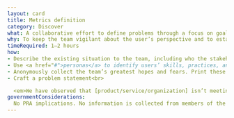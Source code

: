 ```yaml
---
layout: card
title: Metrics definition
category: Discover
what: A collaborative effort to define problems through a focus on goals and the criteria by which a team will measure a solution’s impact on those problems.
why: To keep the team vigilant about the user’s perspective and to establish a user-centered framework for passively measuring over time. Research keeps us vigilant about building metrics that emphasize the user’s perspective rather than metrics that make us appear good at our jobs.
timeRequired: 1–2 hours
how:
- Describe the existing situation to the team, including who the stakeholders are and what their stake is.
- Use <a href="#">personas</a> to identify users’ skills, practices, and behaviors. Decide which you want to promote (and how you would measure that). Next, look at personas’ pain points and consider how you would alleviate them (and how you would measure that).
- Anonymously collect the team’s greatest hopes and fears. Print these out, group them by topic, and discuss. Think about how you can measure throughout the project whether it is aligning with your collective hopes or deviating toward your collective fears.
- Craft a problem statement<br>

  <em>We have observed that [product/service/organization] isn’t meeting [these goals/needs], which is causing [this adverse effect]. How might we improve so that our team/organization is more successful based on [these measurable criteria]?</em>
governmentConsiderations:
  No PRA implications. No information is collected from members of the public.
---
```

